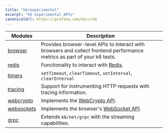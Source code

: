 ```yaml
---
title: "k6/experimental"
excerpt: "k6 experimental APIs"
canonicalUrl: https://grafana.com/docs/k6
---
```


<ExperimentalBlockquote />

| Modules                                                           | Description                                                                                                                                  |
| ------------------------------------------------------------------ | -------------------------------------------------------------------------------------------------------------------------------------------- |
| [browser](/javascript-api/k6-experimental/browser) | Provides browser-level APIs to interact with browsers and collect frontend performance metrics as part of your k6 tests.  |
| [redis](/javascript-api/k6-experimental/redis/) | Functionality to interact with [Redis](https://redis.io/). |
| [timers](/javascript-api/k6-experimental/timers/) | `setTimeout`, `clearTimeout`, `setInterval`, `clearInterval`  |
| [tracing](/javascript-api/k6-experimental/tracing/) | Support for instrumenting HTTP requests with tracing information. |
| [webcrypto](/javascript-api/k6-experimental/webcrypto/) | Implements the [WebCrypto API](https://developer.mozilla.org/en-US/docs/Web/API/Web_Crypto_API). |
| [websockets](/javascript-api/k6-experimental/websockets/) | Implements the browser's [WebSocket API](https://developer.mozilla.org/en-US/docs/Web/API/WebSocket).  |
| [grpc](/javascript-api/k6-experimental/grpc/) | Extends `k6/net/grpc` with the streaming capabilities.  |